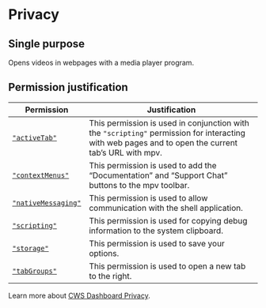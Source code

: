 # Privacy

## Single purpose

Opens videos in webpages with a media player program.

## Permission justification

Permission | Justification
--- | ---
[`"activeTab"`] | This permission is used in conjunction with the `"scripting"` permission for interacting with web pages and to open the current tab’s URL with mpv.
[`"contextMenus"`] | This permission is used to add the “Documentation” and “Support Chat” buttons to the mpv toolbar.
[`"nativeMessaging"`] | This permission is used to allow communication with the shell application.
[`"scripting"`] | This permission is used for copying debug information to the system clipboard.
[`"storage"`] | This permission is used to save your options.
[`"tabGroups"`] | This permission is used to open a new tab to the right.

[`"activeTab"`]: https://developer.chrome.com/docs/extensions/reference/permissions-list#activeTab
[`"contextMenus"`]: https://developer.chrome.com/docs/extensions/reference/permissions-list#contextMenus
[`"nativeMessaging"`]: https://developer.chrome.com/docs/extensions/reference/permissions-list#nativeMessaging
[`"scripting"`]: https://developer.chrome.com/docs/extensions/reference/permissions-list#scripting
[`"storage"`]: https://developer.chrome.com/docs/extensions/reference/permissions-list#storage
[`"tabGroups"`]: https://developer.chrome.com/docs/extensions/reference/permissions-list#tabGroups

Learn more about [CWS Dashboard Privacy].

[CWS Dashboard Privacy]: https://developer.chrome.com/docs/webstore/cws-dashboard-privacy
